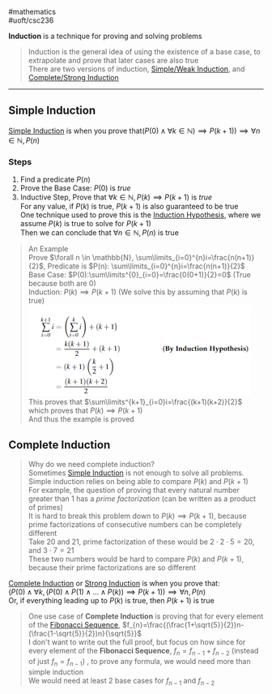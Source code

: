 #mathematics  
#uoft/csc236 

**Induction** is a technique for proving and solving problems

> Induction is the general idea of using the existence of a base case, to extrapolate and prove that later cases are also true  
> There are two versions of induction, [Simple/Weak Induction](Simple%20Induction.md), and [Complete/Strong Induction](Complete%20Induction.md)

---
## Simple Induction

[Simple Induction](Simple%20Induction.md) is when you prove  that$(P(0)\wedge \forall k \in \mathbb{N})\implies P(k+1))\implies \forall n\in \mathbb{N},P(n)$ 

### Steps
1. Find a predicate $P(n)$
2. Prove the Base Case: $P(0)$ is *true*
3. Inductive Step, Prove that  $\forall k\in \mathbb{N}, P(k) \implies P(k+1)$ is *true*  
	For any value, if $P(k)$ is true, $P(k+1 )$ is also guaranteed to be true  
	One technique used to prove this is the [Induction Hypothesis](Induction%20Hypothesis.md), where we assume $P(k)$ is true to solve for $P(k+1)$  
Then we can conclude that $\forall n\in \mathbb{N}, P(n)$ is  true

> An Example  
> Prove $\forall n \in \mathbb{N}, \sum\limits_{i=0}^{n}i=\frac{n(n+1)}{2}$, Predicate is $P(n): \sum\limits_{i=0}^{n}i=\frac{n(n+1)}{2}$  
> Base Case: $P(0):\sum\limits^{0}_{i=0}=\frac{0(0+1)}{2}=0$  (True because both are 0)  
> Induction: $P(k)\implies P(k+1)$ (We solve this by assuming that $P(k)$ is true)  
> 	 ![Pasted image 20240517173143](attachments/Pasted%20image%2020240517173143.png)  
> 	 This proves that $\sum\limits^{k+1}_{i=0}i=\frac{(k+1)(k+2)}{2}$ which proves that $P(k)\implies P(k+1)$  
> And thus the example is proved

## Complete Induction
> Why do we need complete induction?  
> Sometimes [Simple Induction](Simple%20Induction.md)  is not enough to solve all problems. Simple induction relies on being able to compare $P(k)$ and $P(k+1)$  
> 	For example, the question of proving that every natural number greater than 1 has a *prime factorization* (can be written as a product of primes)  
> 	It is hard to break this problem down to $P(k)\implies P(k+1)$, because prime factorizations of consecutive numbers can be completely different  
> 		Take 20 and 21, prime factorization of these would be $2\cdot 2\cdot 5=20$, and $3\cdot  7 = 21$  
> 		These two numbers would be hard to compare $P(k)$ and $P(k+1)$, because their prime factorizations are so different

[Complete Induction](Complete%20Induction.md) or [Strong Induction](Strong%20Induction.md) is when you prove that:  
	$(P(0)\wedge\forall k,(P(0)\wedge P(1)\wedge...\wedge P(k))\implies P(k+1))\implies \forall n, P(n)$  
	Or, if everything leading up to $P(k)$ is true, then $P(k+1)$ is true

>  One use case of **Complete Induction** is proving that for every element of the [Fibonacci Sequence](Fibonacci%20Sequence), $f_{n}=\frac{(\frac{1+\sqrt{5}}{2})n-(\frac{1-\sqrt{5}}{2})n}{\sqrt{5}}$  
> 	I don't want to write out the full proof, but focus on how since for every element of the **Fibonacci Sequence**, $f_{n}=f_{n-1}+f_{n-2}$ (instead of just $f_{n}=f_{n-1}$) , to prove any formula, we would need more than simple induction  
> 	We would need at least 2 base cases for $f_{n-1}$ and $f_{n-2}$